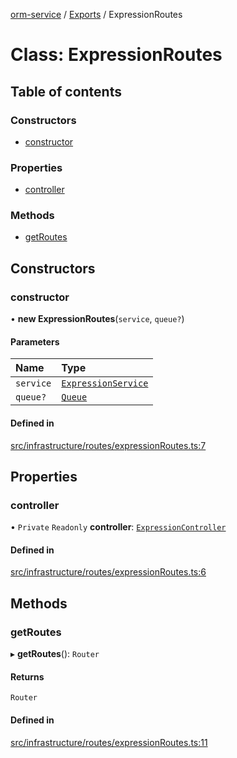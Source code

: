 [orm-service](../README.md) / [Exports](../modules.md) / ExpressionRoutes

# Class: ExpressionRoutes

## Table of contents

### Constructors

- [constructor](ExpressionRoutes.md#constructor)

### Properties

- [controller](ExpressionRoutes.md#controller)

### Methods

- [getRoutes](ExpressionRoutes.md#getroutes)

## Constructors

### constructor

• **new ExpressionRoutes**(`service`, `queue?`)

#### Parameters

| Name | Type |
| :------ | :------ |
| `service` | [`ExpressionService`](ExpressionService.md) |
| `queue?` | [`Queue`](../interfaces/Queue.md) |

#### Defined in

[src/infrastructure/routes/expressionRoutes.ts:7](https://github.com/FlavioLionelRita/lambdaorm-svc/blob/3fd0a8b/src/infrastructure/routes/expressionRoutes.ts#L7)

## Properties

### controller

• `Private` `Readonly` **controller**: [`ExpressionController`](ExpressionController.md)

#### Defined in

[src/infrastructure/routes/expressionRoutes.ts:6](https://github.com/FlavioLionelRita/lambdaorm-svc/blob/3fd0a8b/src/infrastructure/routes/expressionRoutes.ts#L6)

## Methods

### getRoutes

▸ **getRoutes**(): `Router`

#### Returns

`Router`

#### Defined in

[src/infrastructure/routes/expressionRoutes.ts:11](https://github.com/FlavioLionelRita/lambdaorm-svc/blob/3fd0a8b/src/infrastructure/routes/expressionRoutes.ts#L11)
